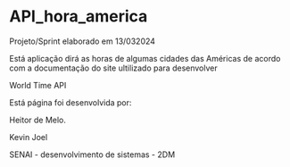 # API_hora_america
Projeto/Sprint elaborado em 13/032024

Está aplicação dirá as horas de algumas cidades das Américas
de acordo com a documentação do site ultilizado para desenvolver

World Time API

Está página foi desenvolvida por:

Heitor de Melo.

Kevin Joel

SENAI - desenvolvimento de sistemas - 2DM
